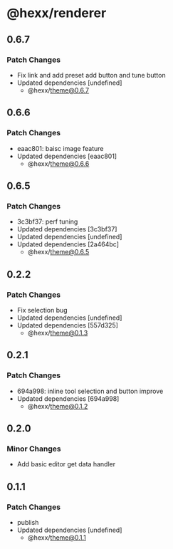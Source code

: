 # @hexx/renderer

## 0.6.7

### Patch Changes

- Fix link and add preset add button and tune button
- Updated dependencies [undefined]
  - @hexx/theme@0.6.7

## 0.6.6

### Patch Changes

- eaac801: baisc image feature
- Updated dependencies [eaac801]
  - @hexx/theme@0.6.6

## 0.6.5

### Patch Changes

- 3c3bf37: perf tuning
- Updated dependencies [3c3bf37]
- Updated dependencies [undefined]
- Updated dependencies [2a464bc]
  - @hexx/theme@0.6.5

## 0.2.2

### Patch Changes

- Fix selection bug
- Updated dependencies [undefined]
- Updated dependencies [557d325]
  - @hexx/theme@0.1.3

## 0.2.1

### Patch Changes

- 694a998: inline tool selection and button improve
- Updated dependencies [694a998]
  - @hexx/theme@0.1.2

## 0.2.0

### Minor Changes

- Add basic editor get data handler

## 0.1.1

### Patch Changes

- publish
- Updated dependencies [undefined]
  - @hexx/theme@0.1.1
